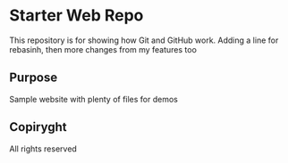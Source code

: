 # Starter Web Repo

This repository is for showing how Git and GitHub work. Adding a line for rebasinh, 
then more changes from my features too

## Purpose

Sample website with plenty of files for demos

## Copiryght

All rights reserved